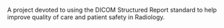 A project devoted to using the DICOM Structured Report standard to help improve quality of care and patient safety in Radiology.